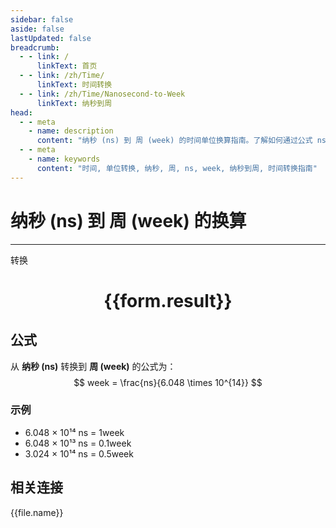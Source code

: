 ```yaml
---
sidebar: false
aside: false
lastUpdated: false
breadcrumb:
  - - link: /
      linkText: 首页
  - - link: /zh/Time/
      linkText: 时间转换
  - - link: /zh/Time/Nanosecond-to-Week
      linkText: 纳秒到周
head:
  - - meta
    - name: description
      content: "纳秒 (ns) 到 周 (week) 的时间单位换算指南。了解如何通过公式 ns ÷ 6.048 × 10¹⁴ 转换为周。"
  - - meta
    - name: keywords
      content: "时间, 单位转换, 纳秒, 周, ns, week, 纳秒到周, 时间转换指南"
---
```

# 纳秒 (ns) 到 周 (week) 的换算

---
<script setup>
import { onMounted, reactive, inject, ref } from 'vue'
import { NButton,NForm ,NFormItem,NInput,NInputNumber,NSelect,NCard,useMessage,NGrid ,NGi  } from 'naive-ui'
import { defineClientComponent } from 'vitepress'
import { Time } from '../../files';

const convert = inject('convert')

const form = reactive({
  number: null,
  result: '',
})

const convertHandler = () => {
  if (form.number !== null && !isNaN(form.number)) {
    const convertedValue = parseFloat(form.number) / 604800000000000
    form.result = `${form.number}ns = ${convertedValue.toFixed(15)}week`
  } else {
    form.result = '请输入有效的数值。'
  }
}
</script>

<n-form size="large" :model="form">
  <n-form-item label="纳秒 (ns)">
    <n-input-number v-model:value="form.number" placeholder="输入纳秒" style="width: 100%" />
  </n-form-item>
  <n-form-item>
    <n-button type="primary" @click="convertHandler" block>转换</n-button>
  </n-form-item>
</n-form>

<n-card  embedded :bordered="false" hoverable>
  <div  style="text-align:center">
    <h1>{{form.result}}</h1>
  </div>
</n-card>

## 公式

从 **纳秒 (ns)** 转换到 **周 (week)** 的公式为：
$$ week = \frac{ns}{6.048 \times 10^{14}} $$

### 示例
- 6.048 × 10¹⁴ ns = 1week
- 6.048 × 10¹³ ns = 0.1week
- 3.024 × 10¹⁴ ns = 0.5week
## 相关连接
<n-grid x-gap="12" :cols="4">
  <n-gi v-for="(file, index) in Time" :key="index">
    <n-button
      text
      tag="a"
      :href="file.path"
      type="primary"
    >
      {{file.name}}
    </n-button>
  </n-gi>
</n-grid>